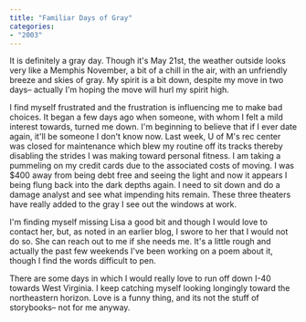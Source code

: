 ```yaml
---
title: "Familiar Days of Gray"
categories:
- "2003"
---
```


It is definitely a gray day. Though it's May 21st, the weather outside looks very like a Memphis November, a bit of a chill in the air, with an unfriendly breeze and skies of gray. My spirit is a bit down, despite my move in two days– actually I'm hoping the move will hurl my spirit high.

I find myself frustrated and the frustration is influencing me to make bad choices. It began a few days ago when someone, with whom I felt a mild interest towards, turned me down. I'm beginning to believe that if I ever date again, it'll be someone I don't know now. Last week, U of M's rec center was closed for maintenance which blew my routine off its tracks thereby disabling the strides I was making toward personal fitness. I am taking a pummeling on my credit cards due to the associated costs of moving. I was $400 away from being debt free and seeing the light and now it appears I being flung back into the dark depths again. I need to sit down and do a damage analyst and see what impending hits remain. These three theaters have really added to the gray I see out the windows at work.

I'm finding myself missing Lisa a good bit and though I would love to contact her, but, as noted in an earlier blog, I swore to her that I would not do so. She can reach out to me if she needs me. It's a little rough and actually the past few weekends I've been working on a poem about it, though I find the words difficult to pen.

There are some days in which I would really love to run off down I-40 towards West Virginia. I keep catching myself looking longingly toward the northeastern horizon. Love is a funny thing, and its not the stuff of storybooks– not for me anyway.